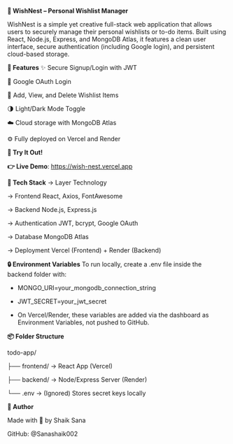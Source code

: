 **🌟 WishNest – Personal Wishlist Manager**

WishNest is a simple yet creative full-stack web application that allows users to securely manage their personal wishlists or to-do items. Built using React, Node.js, Express, and MongoDB Atlas, it features a clean user interface, secure authentication (including Google login), and persistent cloud-based storage.

**🚀 Features**
✨ Secure Signup/Login with JWT

🔐 Google OAuth Login

📝 Add, View, and Delete Wishlist Items

🌗 Light/Dark Mode Toggle

☁️ Cloud storage with MongoDB Atlas

⚙️ Fully deployed on Vercel and Render

**🧪 Try It Out!**

  **👉 Live Demo**: https://wish-nest.vercel.app

**🔧 Tech Stack**
  -> Layer	Technology
  
  -> Frontend	React, Axios, FontAwesome
  
  -> Backend	Node.js, Express.js
  
  -> Authentication	JWT, bcrypt, Google OAuth
  
  -> Database	MongoDB Atlas
  
  -> Deployment	Vercel (Frontend) + Render (Backend)

**🔒 Environment Variables**
To run locally, create a .env file inside the backend folder with:

  - MONGO_URI=your_mongodb_connection_string
  
  - JWT_SECRET=your_jwt_secret
    
  - On Vercel/Render, these variables are added via the dashboard as Environment Variables, not pushed to GitHub.

**📦 Folder Structure**

  todo-app/
  
  ├── frontend/      → React App (Vercel)
  
  ├── backend/       → Node/Express Server (Render)
  
  └── .env           → (Ignored) Stores secret keys locally
  
**🤝 Author**

Made with 💙 by Shaik Sana

GitHub: @Sanashaik002
